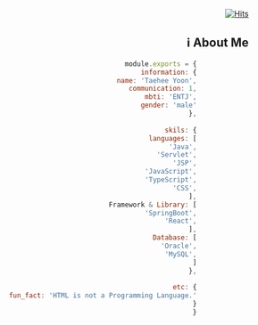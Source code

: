   <div align=right>
  
   [![Hits](https://hits.seeyoufarm.com/api/count/incr/badge.svg?url=https%3A%2F%2Fgithub.com%2Fthyoondev%2Fthyoondev&count_bg=%2379C83D&title_bg=%23555555&icon=&icon_color=%23E7E7E7&title=hits&edge_flat=false)](https://hits.seeyoufarm.com)
 
 
 
 ## :information_source: About Me

```js             
module.exports = {             
  information: {             
    name: 'Taehee Yoon',             
    communication: 1,             
    mbti: 'ENTJ',             
    gender: 'male'             
  },             
               
  skils: {             
    languages: [             
      'Java',             
      'Servlet',             
      'JSP',             
      'JavaScript',             
      'TypeScript',             
      'CSS',             
    ],             
    Framework & Library: [             
      'SpringBoot',             
      'React',             
    ],             
    Database: [             
      'Oracle',             
      'MySQL',             
    ]             
  },             
               
  etc: {             
    fun_fact: 'HTML is not a Programming Language.'             
  }             
}             
```

 <!--</div>
          
### :wave: Taehee Yoon
* Hi! Welcome to my GitHub place. I'm studying to be a good programmer.      
I value what I bump into and experience [The path where i walked...](https://www.notion.so/c6ebd46ae289463ea0531d50097dfc68)

### 👀 Interest    
* Taking photos, Editing videos, Drinking coffee    
* Writing, Reading, Travel, Experience something new 


### 💬 Contact me
* E-Mail : <th.yoon.dev@gmail.com>   

* [![Gmail Badge](https://img.shields.io/badge/-Gmail-d14836?style=flat-square&logo=Gmail&logoColor=white&link=mailto:th.yoon.dev@gmail.com)](mailto:th.yoon.dev@gmail.com)
</div> 
-->



<!--
**thyoondev/thyoondev** is a ✨ _special_ ✨ repository because its `README.md` (this file) appears on your GitHub profile.

Here are some ideas to get you started:

- 🔭 I’m currently working on ...
- 🌱 I’m currently learning ...
- 👯 I’m looking to collaborate on ...
- 🤔 I’m looking for help with ...
- 💬 Ask me about ...
- 📫 How to reach me: ...
- 😄 Pronouns: ...
- ⚡ Fun fact: ...
-->

